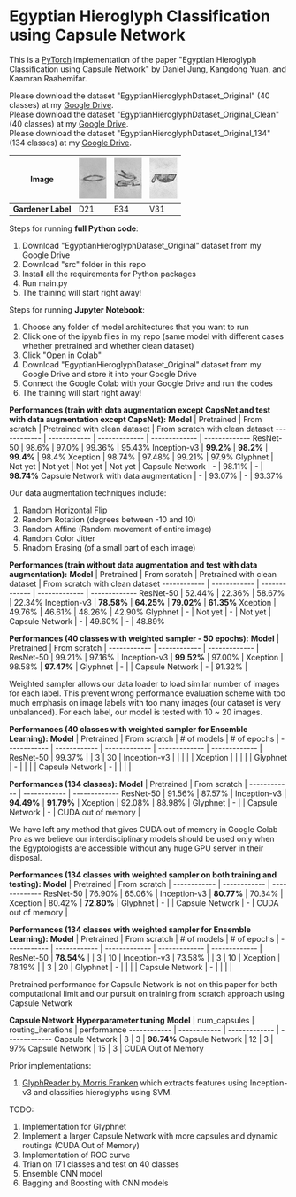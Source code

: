 # Egyptian Hieroglyph Classification using Capsule Network

This is a [PyTorch](https://pytorch.org/) implementation of the paper "Egyptian Hieroglyph Classification using Capsule Network" by Daniel Jung, Kangdong Yuan, and Kaamran Raahemifar.

Please download the dataset "EgyptianHieroglyphDataset_Original" (40 classes) at my [Google Drive](https://drive.google.com/drive/folders/1bhnMJ8NbCa-qw53EKy-olZp3cJKZU_jc?usp=sharing).<br />
Please download the dataset "EgyptianHieroglyphDataset_Original_Clean" (40 classes) at my [Google Drive](https://drive.google.com/drive/folders/1X5HdFvgWJOVtA-GxBLr1K_0FHJS2RZcZ?usp=sharing).<br />
Please download the dataset "EgyptianHieroglyphDataset_Original_134" (134 classes) at my [Google Drive](https://drive.google.com/drive/folders/1-qaDjJpZv84XIXYX1yAZnqUQBKAMxsgu?usp=sharing).

**Image** | ![alt text](/example/D21.png) | ![alt text](/example/E34.png) | ![alt text](/example/V31.png) 
------------ | ------------ | ------------- | -------------
**Gardener Label** | D21 | E34 | V31

Steps for running <b>full Python code</b>:
1. Download "EgyptianHieroglyphDataset_Original" dataset from my Google Drive
2. Download "src" folder in this repo
3. Install all the requirements for Python packages
4. Run main.py
5. The training will start right away!

Steps for running <b>Jupyter Notebook</b>:
1. Choose any folder of model architectures that you want to run
2. Click one of the ipynb files in my repo (same model with different cases whether pretrained and whether clean dataset)
3. Click "Open in Colab"
4. Download "EgyptianHieroglyphDataset_Original" dataset from my Google Drive and store it into your Google Drive
5. Connect the Google Colab with your Google Drive and run the codes
6. The training will start right away!

**Performances (train with data augmentation except CapsNet and test with data augmentation except CapsNet):**
**Model** | Pretrained | From scratch | Pretrained with clean dataset | From scratch with clean dataset
------------ | ------------ | ------------- | ------------- | -------------
ResNet-50 | 98.6% | 97.0% | 99.36% | 95.43%
Inception-v3 | **99.2%** | **98.2%** | **99.4%** | 98.4% 
Xception | 98.74% | 97.48% | 99.21% | 97.9%
Glyphnet | Not yet | Not yet | Not yet | Not yet | 
Capsule Network | - | 98.11% | - | **98.74%**
Capsule Network with data augmentation | - | 93.07% | - | 93.37%

Our data augmentation techniques include:
1. Random Horizontal Flip
2. Random Rotation (degrees between -10 and 10)
3. Random Affine (Random movement of entire image)
4. Random Color Jitter
5. Rnadom Erasing (of a small part of each image)

**Performances (train without data augmentation and test with data augmentation):**
**Model** | Pretrained | From scratch | Pretrained with clean dataset | From scratch with clean dataset
------------ | ------------ | ------------- | ------------- | -------------
ResNet-50 | 52.44% | 22.36% | 58.67% | 22.34%
Inception-v3 | **78.58%** | **64.25%** | **79.02%** | **61.35%**
Xception | 49.76% | 46.61% | 48.26% | 42.90%
Glyphnet | - | Not yet | - | Not yet | 
Capsule Network | - | 49.60% | - | 48.89%

**Performances (40 classes with weighted sampler - 50 epochs):**
**Model** | Pretrained | From scratch | 
------------ | ------------ | ------------- | 
ResNet-50 | 99.21% | 97.16% | 
Inception-v3 | **99.52%** | 97.00% |
Xception | 98.58% | **97.47%** |
Glyphnet | - |  |
Capsule Network | - | 91.32% |

Weighted sampler allows our data loader to load similar number of images for each label. This prevent wrong performance evaluation scheme with too much emphasis on image labels with too many images (our dataset is very unbalanced). For each label, our model is tested with 10 ~ 20 images.

**Performances (40 classes with weighted sampler for Ensemble Learning):**
**Model** | Pretrained | From scratch | # of models | # of epochs |
------------ | ------------ | ------------- | ------------- | ------------- |
ResNet-50 | 99.37% |  | 3 | 30 |
Inception-v3 |  |  |  |  |
Xception |  |  |  |  |
Glyphnet | - |  | | |
Capsule Network | - |  | | |

**Performances (134 classes):**
**Model** | Pretrained | From scratch | 
------------ | ------------ | ------------- 
ResNet-50 | 91.56% | 87.57% | 
Inception-v3 | **94.49%** | **91.79%** | 
Xception | 92.08% | 88.98% | 
Glyphnet | - |  | 
Capsule Network | - | CUDA out of memory | 

We have left any method that gives CUDA out of memory in Google Colab Pro as we believe our interdisciplinary models should be used only when the Egyptologists are accessible without any huge GPU server in their disposal.

**Performances (134 classes with weighted sampler on both training and testing):**
**Model** | Pretrained | From scratch | 
------------ | ------------ | ------------- 
ResNet-50 | 76.90% | 65.06% | 
Inception-v3 | **80.77%** | 70.34% | 
Xception | 80.42% | **72.80%** | 
Glyphnet | - |  | 
Capsule Network | - | CUDA out of memory | 

**Performances (134 classes with weighted sampler for Ensemble Learning):**
**Model** | Pretrained | From scratch | # of models | # of epochs |
------------ | ------------ | ------------- | ------------- | ------------- |
ResNet-50 | **78.54%** |  | 3 | 10 |
Inception-v3 | 73.58% |  | 3 | 10 |
Xception | 78.19% |  | 3 | 20 |
Glyphnet | - |  | | |
Capsule Network | - |  | | |


Pretrained performance for Capsule Network is not on this paper for both computational limit and our pursuit on training from scratch approach using Capsule Network

**Capsule Network Hyperparameter tuning**
**Model** | num_capsules | routing_iterations | performance
------------ | ------------ | ------------- | -------------
Capsule Network | 8 | 3 | **98.74%**
Capsule Network | 12 | 3 | 97%
Capsule Network | 15 | 3 | CUDA Out of Memory

Prior implementations:
1. [GlyphReader by Morris Franken](https://github.com/morrisfranken/glyphreader) which extracts features using Inception-v3 and classifies hieroglyphs using SVM.

TODO:
1. Implementation for Glyphnet
2. Implement a larger Capsule Network with more capsules and dynamic routings (CUDA Out of Memory)
3. Implementation of ROC curve
4. Trian on 171 classes and test on 40 classes
5. Ensemble CNN model
6. Bagging and Boosting with CNN models
